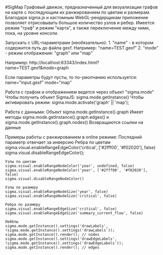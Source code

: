 #SigMap
Графовый движок, предназначенный для визуализации графов на карте с последующим их ранжированием по цветам и размерам.
Благодаря sigma.js и кастомным WebGL-рендерщикам приложение позволяет отрисовывать большое количество узлов и ребер.
Имеется режим "граф" и режим "карта", а также переключение между ними, пока, на уровне консоли.

Запускать с URL-параметрами (необязательно):
    1. "name" - в котором содержится путь до файла gexf. Например: "name=TEST.gexf"
    2. "mode" - режим отображения: "graph" или "map"

Например:
http://localhost:63343/index.html?name=TEST.gexf&mode=graph

Если параметры будут пусты, то по-умолчанию используется:
    name="input.gexf"
    mode="map"

Работа с графом и отображением ведется через объект "sigma.mode"
    Чтобы получить объект SigmaJS: sigma.mode.getInstance()
    Чтобы активировать режим: sigma.mode.activate('graph' || 'map');

Работа с данными:
    Объект sigma.mode.getInstance().graph
    Имеет методы sigma.mode.getInstance().graph.edges() и sigma.mode.getInstance().graph.nodes()
    Возвращаются ссылки на данные

Примеры работы с ранжированием в online режиме:
    Последний параметр отвечает за инверсию
    Ребра по цветам
    sigma.visual.enableRangeEdgeColor('critical', ['#2fff00', '#f02020'], false)
    sigma.visual.disableRangeEdgeColor();

    Узлы по цветам
    sigma.visual.enableRangeNodeColor('year', undefined, false)
    sigma.visual.enableRangeNodeColor('year', ['#2fff00', '#f02020'], false)
    sigma.visual.disableRangeNodeColor()

    Узлы по размеру
    sigma.visual.enableRangeNodeSize('year', false)
    sigma.visual.enableRangeNodeSize('critical', false)

    Ребра по размеру
    sigma.visual.enableRangeEdgeSize('critical', false)
    sigma.visual.enableRangeEdgeSize('summary_current_flow', false)

    Лейблы
    sigma.mode.getInstance().settings('drawLabels', !sigma.mode.getInstance().settings('drawLabels')); sigma.mode.getInstance().render(); // nodes
    sigma.mode.getInstance().settings('drawEdgeLabels', !sigma.mode.getInstance().settings('drawEdgeLabels')); sigma.mode.getInstance().render(); // edges
